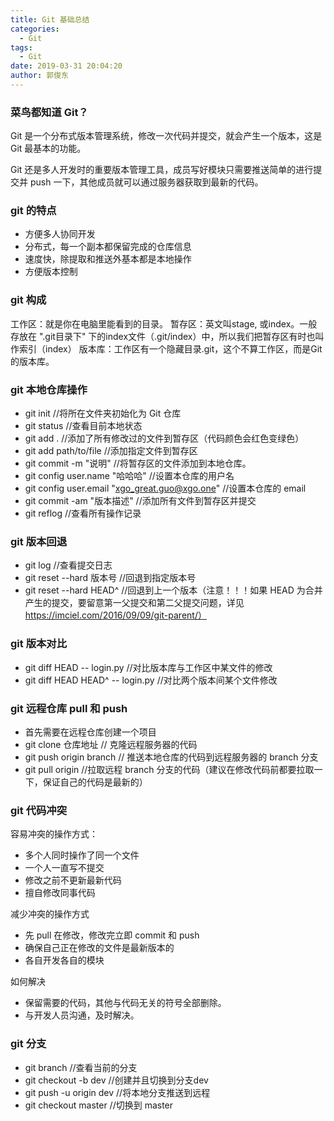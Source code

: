 ```yaml
---
title: Git 基础总结
categories:
  - Git
tags:
  - Git
date: 2019-03-31 20:04:20
author: 郭俊东
---
```


### 菜鸟都知道 Git？

Git 是一个分布式版本管理系统，修改一次代码并提交，就会产生一个版本，这是 Git 最基本的功能。

Git 还是多人开发时的重要版本管理工具，成员写好模块只需要推送简单的进行提交并 push 一下，其他成员就可以通过服务器获取到最新的代码。

### git 的特点

* 方便多人协同开发
* 分布式，每一个副本都保留完成的仓库信息
* 速度快，除提取和推送外基本都是本地操作
* 方便版本控制

### git 构成

工作区：就是你在电脑里能看到的目录。
暂存区：英文叫stage, 或index。一般存放在 ".git目录下" 下的index文件（.git/index）中，所以我们把暂存区有时也叫作索引（index）
版本库：工作区有一个隐藏目录.git，这个不算工作区，而是Git的版本库。


### git 本地仓库操作

* git init //将所在文件夹初始化为 Git 仓库
* git status //查看目前本地状态
* git add .  //添加了所有修改过的文件到暂存区（代码颜色会红色变绿色）
* git add path/to/file //添加指定文件到暂存区
* git commit -m "说明" //将暂存区的文件添加到本地仓库。
* git config user.name "哈哈哈" //设置本仓库的用户名
* git config user.email "xgo_great.guo@xgo.one" //设置本仓库的 email
* git commit -am "版本描述" //添加所有文件到暂存区并提交
* git reflog //查看所有操作记录

### git 版本回退

* git log //查看提交日志
* git reset --hard 版本号 //回退到指定版本号
* git reset --hard HEAD^ //回退到上一个版本（注意！！！如果 HEAD 为合并产生的提交，要留意第一父提交和第二父提交问题，详见 https://imciel.com/2016/09/09/git-parent/）

### git 版本对比

* git diff HEAD -- login.py //对比版本库与工作区中某文件的修改
* git diff HEAD HEAD^ -- login.py //对比两个版本间某个文件修改


### git 远程仓库 pull 和 push    

* 首先需要在远程仓库创建一个项目
* git clone 仓库地址 // 克隆远程服务器的代码
* git push origin branch // 推送本地仓库的代码到远程服务器的 branch 分支
* git pull origin //拉取远程 branch 分支的代码（建议在修改代码前都要拉取一下，保证自己的代码是最新的）

### git 代码冲突

容易冲突的操作方式：

* 多个人同时操作了同一个文件
* 一个人一直写不提交
* 修改之前不更新最新代码
* 擅自修改同事代码

减少冲突的操作方式

* 先 pull 在修改，修改完立即 commit 和 push
* 确保自己正在修改的文件是最新版本的
* 各自开发各自的模块

如何解决

* 保留需要的代码，其他与代码无关的符号全部删除。
* 与开发人员沟通，及时解决。

### git 分支

* git branch //查看当前的分支
* git checkout -b dev //创建并且切换到分支dev
* git push -u origin dev //将本地分支推送到远程
* git checkout master //切换到 master



